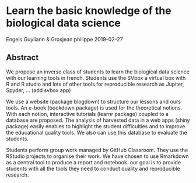 Learn the basic knowledge of the biological data science
================
Engels Guyliann & Grosjean philippe
2019-02-27

Abstract
--------

We propose an inverse class of students to learn the biological data science with our learning tools in french. Students use the SVbox a virtual box with R and R studio and lots of other tools for reproducible research as Jupiter, Spyder, ... (add svbox app)

We use a website (package blogdown) to structure our lessons and ours tools. An e-book (bookdown package) is used for the theoretical notions. With each notion, interactive tutorials (learnr package) coupled to a database are proposed. The analysis of harvested data in a web apps (shiny package) easily enables to highlight the student difficulties and to improve the educational quality tools. We also can use this database to evaluate the students.

Students perform group work managed by GitHub Classroom. They use the RStudio projects to organise their work. We have chosen to use Rmarkdown as a central tool to produce a report and notebook. our goal is to provide students with all the tools they need to conduct quality and reproducible research.
